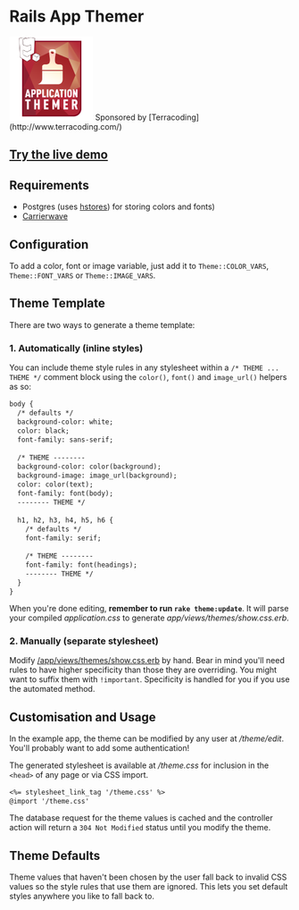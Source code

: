 # Rails App Themer

<img src="https://raw.githubusercontent.com/samrayner/rails-app-themer/master/app/assets/images/rails-app-themer.png" width="150" />
Sponsored by [Terracoding](http://www.terracoding.com/)

## [Try the live demo][demo]

## Requirements

- Postgres (uses [hstores][]) for storing colors and fonts)
- [Carrierwave][]

## Configuration

To add a color, font or image variable, just add it to `Theme::COLOR_VARS`, `Theme::FONT_VARS` or `Theme::IMAGE_VARS`.

## Theme Template

There are two ways to generate a theme template:

### 1. Automatically (inline styles)

You can include theme style rules in any stylesheet within a `/* THEME ... THEME */` comment block using the `color()`, `font()` and `image_url()` helpers as so:

```
body {
  /* defaults */
  background-color: white;
  color: black;
  font-family: sans-serif;

  /* THEME --------
  background-color: color(background);
  background-image: image_url(background);
  color: color(text);
  font-family: font(body);
  -------- THEME */

  h1, h2, h3, h4, h5, h6 {
    /* defaults */
    font-family: serif;

    /* THEME --------
    font-family: font(headings);
    -------- THEME */
  }
}
```

When you're done editing, **remember to run `rake theme:update`**. It will parse your compiled _application.css_ to generate _app/views/themes/show.css.erb_.

### 2. Manually (separate stylesheet)

Modify [/app/views/themes/show.css.erb][show] by hand. Bear in mind you'll need rules to have higher specificity than those they are overriding. You might want to suffix them with `!important`. Specificity is handled for you if you use the automated method.

## Customisation and Usage

In the example app, the theme can be modified by any user at _/theme/edit_. You'll probably want to add some authentication!

The generated stylesheet is available at _/theme.css_ for inclusion in the `<head>` of any page or via CSS import.

```
<%= stylesheet_link_tag '/theme.css' %>
@import '/theme.css'
```

The database request for the theme values is cached and the controller action will return a `304 Not Modified` status until you modify the theme.

## Theme Defaults

Theme values that haven't been chosen by the user fall back to invalid CSS values so the style rules that use them are ignored. This lets you set default styles anywhere you like to fall back to.

[demo]: http://app-themer.herokuapp.com/theme/edit
[hstores]: http://www.postgresql.org/docs/9.0/static/hstore.html
[Carrierwave]: https://github.com/carrierwaveuploader/carrierwave
[show]: https://github.com/samrayner/rails-app-themer/blob/master/app/views/themes/show.css.erb
